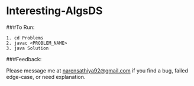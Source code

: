 # Interesting-AlgsDS

###To Run:

```
1. cd Problems
2. javac <PROBLEM_NAME>
3. java Solution
```

###Feedback:

Please message me at narensathiya92@gmail.com if you find a bug, failed edge-case, or need explanation.
